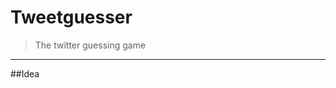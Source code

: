 # Tweetguesser
>The twitter guessing game
------------------------------------------------------------------
##Idea
